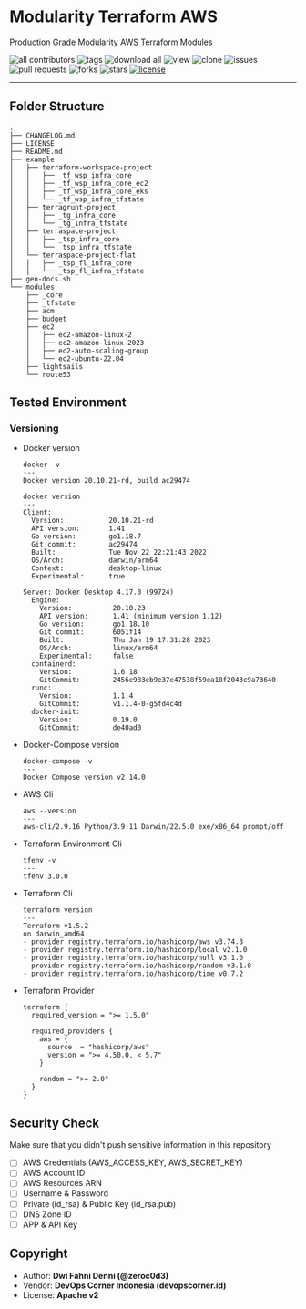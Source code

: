 # Modularity Terraform AWS

Production Grade Modularity AWS Terraform Modules

![all contributors](https://img.shields.io/github/contributors/devopscorner/tf-aws-modules)
![tags](https://img.shields.io/github/v/tag/devopscorner/tf-aws-modules?sort=semver)
![download all](https://img.shields.io/github/downloads/devopscorner/tf-aws-modules/total.svg)
![view](https://views.whatilearened.today/views/github/devopscorner/tf-aws-modules.svg)
![clone](https://img.shields.io/badge/dynamic/json?color=success&label=clone&query=count&url=https://raw.githubusercontent.com/devopscorner/tf-aws-modules/master/clone.json?raw=True&logo=github)
![issues](https://img.shields.io/github/issues/devopscorner/tf-aws-modules)
![pull requests](https://img.shields.io/github/issues-pr/devopscorner/tf-aws-modules)
![forks](https://img.shields.io/github/forks/devopscorner/tf-aws-modules)
![stars](https://img.shields.io/github/stars/devopscorner/tf-aws-modules)
[![license](https://img.shields.io/github/license/devopscorner/tf-aws-modules)](https://img.shields.io/github/license/devopscorner/tf-aws-modules)

---

## Folder Structure

```
.
├── CHANGELOG.md
├── LICENSE
├── README.md
├── example
│   ├── terraform-workspace-project
│   │   ├── _tf_wsp_infra_core
│   │   ├── _tf_wsp_infra_core_ec2
│   │   ├── _tf_wsp_infra_core_eks
│   │   └── _tf_wsp_infra_tfstate
│   ├── terragrunt-project
│   │   ├── _tg_infra_core
│   │   └── _tg_infra_tfstate
│   ├── terraspace-project
│   │   ├── _tsp_infra_core
│   │   └── _tsp_infra_tfstate
│   └── terraspace-project-flat
│   │   ├── _tsp_fl_infra_core
│   │   └── _tsp_fl_infra_tfstate
├── gen-docs.sh
└── modules
    ├── _core
    ├── _tfstate
    ├── acm
    ├── budget
    ├── ec2
    │   ├── ec2-amazon-linux-2
    │   ├── ec2-amazon-linux-2023
    │   ├── ec2-auto-scaling-group
    │   └── ec2-ubuntu-22.04
    ├── lightsails
    └── route53
```

## Tested Environment

### Versioning

- Docker version

  ```
  docker -v
  ---
  Docker version 20.10.21-rd, build ac29474

  docker version
  ---
  Client:
    Version:           20.10.21-rd
    API version:       1.41
    Go version:        go1.18.7
    Git commit:        ac29474
    Built:             Tue Nov 22 22:21:43 2022
    OS/Arch:           darwin/arm64
    Context:           desktop-linux
    Experimental:      true

  Server: Docker Desktop 4.17.0 (99724)
    Engine:
      Version:          20.10.23
      API version:      1.41 (minimum version 1.12)
      Go version:       go1.18.10
      Git commit:       6051f14
      Built:            Thu Jan 19 17:31:28 2023
      OS/Arch:          linux/arm64
      Experimental:     false
    containerd:
      Version:          1.6.18
      GitCommit:        2456e983eb9e37e47538f59ea18f2043c9a73640
    runc:
      Version:          1.1.4
      GitCommit:        v1.1.4-0-g5fd4c4d
    docker-init:
      Version:          0.19.0
      GitCommit:        de40ad0
  ```

- Docker-Compose version

  ```
  docker-compose -v
  ---
  Docker Compose version v2.14.0
  ```

- AWS Cli

  ```
  aws --version
  ---
  aws-cli/2.9.16 Python/3.9.11 Darwin/22.5.0 exe/x86_64 prompt/off
  ```

- Terraform Environment Cli

  ```
  tfenv -v
  ---
  tfenv 3.0.0
  ```

- Terraform Cli

  ```
  terraform version
  ---
  Terraform v1.5.2
  on darwin_amd64
  - provider registry.terraform.io/hashicorp/aws v3.74.3
  - provider registry.terraform.io/hashicorp/local v2.1.0
  - provider registry.terraform.io/hashicorp/null v3.1.0
  - provider registry.terraform.io/hashicorp/random v3.1.0
  - provider registry.terraform.io/hashicorp/time v0.7.2
  ```

- Terraform Provider

  ```
  terraform {
    required_version = ">= 1.5.0"

    required_providers {
      aws = {
        source  = "hashicorp/aws"
        version = ">= 4.50.0, < 5.7"
      }

      random = ">= 2.0"
    }
  }
  ```

## Security Check

Make sure that you didn't push sensitive information in this repository

- [ ] AWS Credentials (AWS_ACCESS_KEY, AWS_SECRET_KEY)
- [ ] AWS Account ID
- [ ] AWS Resources ARN
- [ ] Username & Password
- [ ] Private (id_rsa) & Public Key (id_rsa.pub)
- [ ] DNS Zone ID
- [ ] APP & API Key

## Copyright

- Author: **Dwi Fahni Denni (@zeroc0d3)**
- Vendor: **DevOps Corner Indonesia (devopscorner.id)**
- License: **Apache v2**
